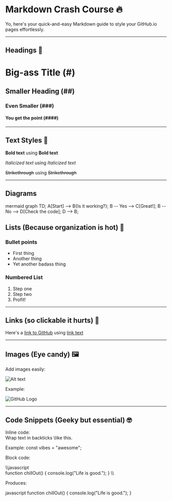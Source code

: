 # Markdown Crash Course 🔥

Yo, here's your quick-and-easy Markdown guide to style your GitHub.io pages effortlessly.

---

## Headings 🧢

# Big-ass Title (#)
## Smaller Heading (##)
### Even Smaller (###)
#### You get the point (####)

---

## Text Styles 🎨

**Bold text** using **Bold text**

*Italicized text* using *Italicized text*

~~Strikethrough~~ using ~~Strikethrough~~

---

## Diagrams
mermaid
graph TD;
    A[Start] --> B{Is it working?};
    B -- Yes --> C[Great!];
    B -- No --> D[Check the code];
    D --> B;



## Lists (Because organization is hot) 📝

### Bullet points
- First thing
- Another thing
- Yet another badass thing

### Numbered List
1. Step one
2. Step two
3. Profit!

---

## Links (so clickable it hurts) 🔗

Here's a [link to GitHub](https://github.com/) using [link text](URL)

---

## Images (Eye candy) 🖼️

Add images easily:

![Alt text](image_url_here.png)

Example:

![GitHub Logo](https://github.githubassets.com/images/modules/logos_page/GitHub-Mark.png)

---

## Code Snippets (Geeky but essential) 🤓

Inline code:  
Wrap text in backticks \like this\.

Example: const vibes = "awesome";

Block code:

\\\javascript  
function chillOut() {
  console.log("Life is good.");
}
\\\

Produces:

javascript
function chillOut() {
  console.log("Life is good.");
}
